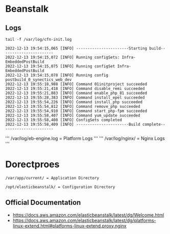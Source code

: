 # Beanstalk



## Logs

```
tail -f /var/log/cfn-init.log

2022-12-13 19:54:15,065 [INFO] -----------------------Starting build-----------------------
2022-12-13 19:54:15,072 [INFO] Running configSets: Infra-EmbeddedPostBuild
2022-12-13 19:54:15,075 [INFO] Running configSet Infra-EmbeddedPostBuild
2022-12-13 19:54:15,078 [INFO] Running config postbuild_0_synectics_web_dev
2022-12-13 19:55:18,988 [INFO] Command 01initproject succeeded
2022-12-13 19:55:21,418 [INFO] Command disable_remi succeeded
2022-12-13 19:55:21,883 [INFO] Command enable_php_81 succeeded
2022-12-13 19:55:28,383 [INFO] Command install_epel succeeded
2022-12-13 19:55:54,226 [INFO] Command install_php succeeded
2022-12-13 19:55:54,812 [INFO] Command remove_php succeeded
2022-12-13 19:55:54,910 [INFO] Command start_php-fpm succeeded
2022-12-13 19:55:58,407 [INFO] Command yum_update succeeded
2022-12-13 19:55:58,408 [INFO] ConfigSets completed
2022-12-13 19:55:58,409 [INFO] -----------------------Build complete-----------------------

```

'''
/var/log/eb-engine.log = Platform Logs
'''
'''
/var/log/nginx/ = Nginx Logs
'''

# Dorectproes

```
/var/app/current/ = Application Directory
```

```
/opt/elasticbeanstalk/ = Configuration Directory
```
## Official Documentation
* https://docs.aws.amazon.com/elasticbeanstalk/latest/dg/Welcome.html
* https://docs.aws.amazon.com/elasticbeanstalk/latest/dg/platforms-linux-extend.html#platforms-linux-extend.proxy.nginx
